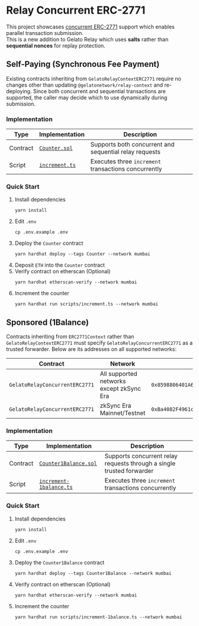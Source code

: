 # Relay Concurrent ERC-2771

This project showcases [concurrent ERC-2771](https://docs.gelato.network/~/changes/hwnt3OxZ96fxD9w94SvH/developer-services/relay/erc-2771-recommended/callwithsyncfeeerc2771#sending-a-request) support which enables parallel transaction submission.  
This is a new addition to Gelato Relay which uses **salts** rather than **sequential nonces** for replay protection.

## Self-Paying (Synchronous Fee Payment)

Existing contracts inheriting from `GelatoRelayContextERC2771` require no changes other than updating `@gelatonetwork/relay-context` and re-deploying.
Since both concurrent and sequential transactions are supported, the caller may decide which to use dynamically during submission.

### Implementation

| Type | Implementation | Description |
| -------- | ------- | -------- |
| Contract | [`Counter.sol`](https://github.com/gelatodigital/relay-concurrent-ERC2771/blob/main/contracts/Counter.sol) | Supports both concurrent and sequential relay requests |
| Script | [`increment.ts`](https://github.com/gelatodigital/relay-concurrent-ERC2771/blob/main/scripts/increment.ts) | Executes three `increment` transactions concurrently |

### Quick Start
1. Install dependencies
   ```
   yarn install
   ```
2. Edit ``.env``
   ```
   cp .env.example .env
   ```
3. Deploy the `Counter` contract
   ```
   yarn hardhat deploy --tags Counter --network mumbai
   ```
4. Deposit `ETH` into the `Counter` contract
5. Verify contract on etherscan (Optional)
   ```
   yarn hardhat etherscan-verify --network mumbai
   ```
6. Increment the counter
   ```
   yarn hardhat run scripts/increment.ts --network mumbai
   ```

## Sponsored (1Balance)

Contracts inheriting from `ERC2771Context` rather than `GelatoRelayContextERC2771` must specify `GelatoRelayConcurrentERC2771` as a trusted forwarder.
Below are its addresses on all supported networks:

| Contract | Network | Address |
| -------- | ------- | ------- |
| `GelatoRelayConcurrentERC2771` | All supported networks except zkSync Era | `0x8598806401A63Ddf52473F1B3C55bC9E33e2d73b` |
| `GelatoRelayConcurrentERC2771` | zkSync Era Mainnet/Testnet | `0xBa4082F4961c8Fb76231995C967CD9aa40f321b5` |

### Implementation

| Type | Implementation | Description |
| -------- | ------- | -------- |
| Contract | [`Counter1Balance.sol`](https://github.com/gelatodigital/relay-concurrent-ERC2771/blob/main/contracts/Counter1Balance.sol) | Supports concurrent relay requests through a single trusted forwarder |
| Script | [`increment-1balance.ts`](https://github.com/gelatodigital/relay-concurrent-ERC2771/blob/main/scripts/increment-1balance.ts) | Executes three `increment` transactions concurrently |

### Quick Start
1. Install dependencies
   ```
   yarn install
   ```
2. Edit ``.env``
   ```
   cp .env.example .env
   ```
3. Deploy the `Counter1Balance` contract
   ```
   yarn hardhat deploy --tags Counter1Balance --network mumbai
   ```
4. Verify contract on etherscan (Optional)
    ```
    yarn hardhat etherscan-verify --network mumbai
    ```
5. Increment the counter
   ```
   yarn hardhat run scripts/increment-1balance.ts --network mumbai
   ```
